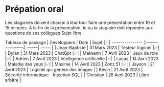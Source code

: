 # Prépation oral
Les stagiaires doivent chacun à leur tour faire une présentation entre 10 et 15 minutes.
A la fin de la présentation, le ou la stagiaire doit répondre aux questions de ses collègues
Sujet libre.  

Tableau de passage
| Developpers  | Date          | Sujet |     |
| :--------------- |:---------------:| :-----| :----: |
| Jean-Baptiste  |   31 Mars 2023        |  Testeur logiciel  |✅|
| Dylan  | 31 Mars 2023             |   ChatGpt |✅|
| Maiwenn  | 7 Avril 2023          |    Jeux de role |✅|
| Adrien  | 7 Avril 2023          |    Intelligence artificielle |✅|
| Lucas  | 14 Avril 2023          |    Maladie des yeux |✅|
| Maxime  | 14 Avril 2023          |    Zonz 51 |✅|
| Jayson  | 21 Avril 2023          |    Logiciel qui génère des images |
| Kévin  | 21 Avril 2023          |    Sécurité informatique - Injection SQL |
| Christian  | 28 Avril 2023          |    Libre arbitre |

